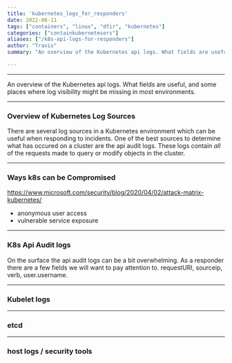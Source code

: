 ```yaml
---
title: 'kubernetes_logs_for_responders'
date: 2022-06-11
tags: ["containers", "linux", "dfir", "kubernetes"]
categories: ["containkubernetesers"]
aliases: ["/k8s-api-logs-for-responders"]
author: "Travis"
summary: "An overview of the Kubernetes api logs. What fields are useful, and some places where log visibility might be missing in most environments."

---
```


---

An overview of the Kubernetes api logs. What fields are useful, and some places where log visibility might be missing in most environments. 

---
### Overview of Kubernetes Log Sources

There are several log sources in a Kubernetes environment which can be useful when responding to incidents. One of the best sources to determine what has occured on a cluster are the api audit logs. These logs contain *all* of the requests made to query or modify objects in the cluster.


---
### Ways k8s can be Compromised

https://www.microsoft.com/security/blog/2020/04/02/attack-matrix-kubernetes/
- anonymous user access
- vulnerable service exposure

---
### K8s Api Audit logs

On the surface the api audit logs can be a bit overwhelming. As a responder there are a few fields we will want to pay attention to. requestURI, sourceip, verb, user.username. 

---
### Kubelet logs

---
### etcd

---
### host logs / security tools
